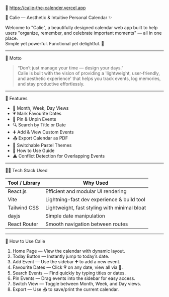 
🔗 https://calie-the-calender.vercel.app

📅 Calie — Aesthetic & Intuitive Personal Calendar ✨

Welcome to "Calie", a beautifully designed calendar web app built to help users "organize, remember, and celebrate important moments" — all in one place.  
Simple yet powerful. Functional yet delightful. 🌸

---

🎯 Motto

> “Don’t just manage your time — design your days.”  
Calie is built with the vision of providing a 'lightweight, user-friendly, and aesthetic experience' that helps you track events, log memories, and stay productive effortlessly.

---

🚀 Features

- 📆 Month, Week, Day Views
- 💗 Mark Favourite Dates
- 📌 Pin & Unpin Events
- 🔍 Search by Title or Date
- ➕ Add & View Custom Events
- 📤 Export Calendar as PDF
- 🎨 Switchable Pastel Themes
- 📘 How to Use Guide
- ⚠️ Conflict Detection for Overlapping Events

---

🧑‍💻 Tech Stack Used

| Tool / Library   | Why Used                                          |
|------------------|---------------------------------------------------|
| React.js         | Efficient and modular UI rendering                |
| Vite             | Lightning-fast dev experience & build tool        |
| Tailwind CSS     | Lightweight, fast styling with minimal bloat      |
| dayjs            | Simple date manipulation                          |
| React Router     | Smooth navigation between routes                  |

---

🧾 How to Use Calie

1. Home Page — View the calendar with dynamic layout.
2. Today Button — Instantly jump to today’s date.
3. Add Event — Use the sidebar ➕ to add a new event.
4. Favourite Dates — Click 💗 on any date, view all via 💙.
5. Search Events — Find quickly by typing titles or dates.
6. Pin Events — Drag events into the sidebar for easy access.
7. Switch View — Toggle between Month, Week, and Day views.
8. Export — Use 📤 to save/print the current calendar.

